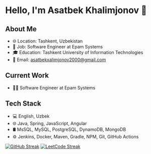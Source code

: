 # Hello, I'm Asatbek Khalimjonov 👋

## About Me
- 🌐 Location: Tashkent, Uzbekistan
- 💼 Job: Software Engineer at Epam Systems
- 🎓 Education: Tashkent University of Information Technologies
- 📧 Email: asatbekxalimjonov2000@gmail.com

## Current Work
- 👨‍💻 Software Engineer at Epam Systems

## Tech Stack
- 💻 English, Uzbek
- 🌐 Java, Spring, JavaScript, Angular
- 🛢 MsSQL, MySQL, PostgreSQL, DynamoDB, MongoDB
- ⚙️ Jenkins, Docker, Maven, Gradle, NPM, Git, GitHub Actions

[![GitHub Streak](https://streak-stats.demolab.com?user=asatbekDeveloper&theme=dark)](https://git.io/streak-stats)
[![LeetCode Streak](https://leetcode-stats-six.vercel.app/api?username=asatbek&theme=dark)](https://github.com/ryo-ma/github-profile-trophy)
